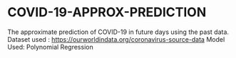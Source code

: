 # COVID-19-APPROX-PREDICTION

The approximate prediction of COVID-19 in future days using the past data.
Dataset used : https://ourworldindata.org/coronavirus-source-data
Model Used: Polynomial Regression


